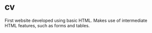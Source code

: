 # cv
First website developed using basic HTML.
Makes use of intermediate HTML features, such as forms and tables.
